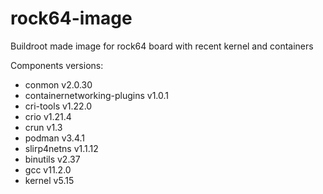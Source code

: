# rock64-image
Buildroot made image for rock64 board with recent kernel and containers

Components versions:
- conmon v2.0.30
- containernetworking-plugins v1.0.1
- cri-tools v1.22.0
- crio v1.21.4
- crun v1.3
- podman v3.4.1
- slirp4netns v1.1.12
- binutils v2.37
- gcc v11.2.0
- kernel v5.15
